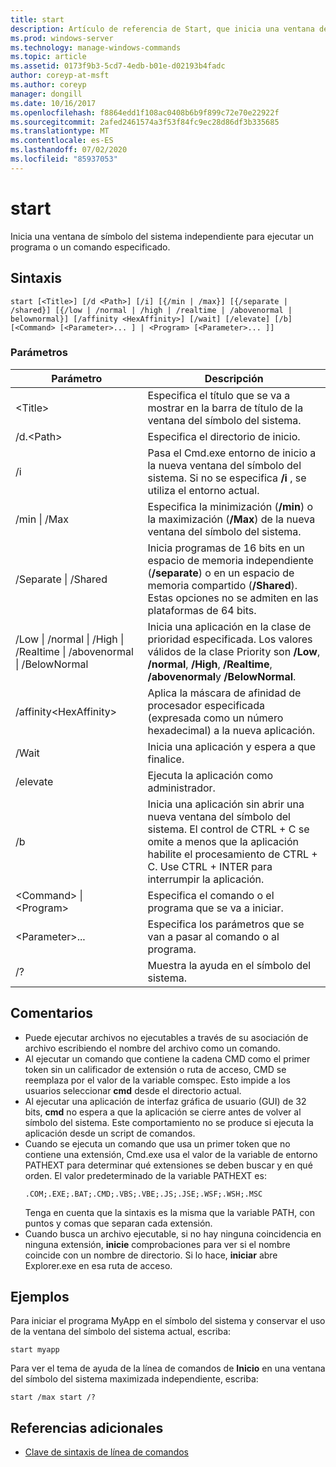```yaml
---
title: start
description: Artículo de referencia de Start, que inicia una ventana de símbolo del sistema independiente para ejecutar un programa o un comando especificado.
ms.prod: windows-server
ms.technology: manage-windows-commands
ms.topic: article
ms.assetid: 0173f9b3-5cd7-4edb-b01e-d02193b4fadc
author: coreyp-at-msft
ms.author: coreyp
manager: dongill
ms.date: 10/16/2017
ms.openlocfilehash: f8864edd1f108ac0408b6b9f899c72e70e22922f
ms.sourcegitcommit: 2afed2461574a3f53f84fc9ec28d86df3b335685
ms.translationtype: MT
ms.contentlocale: es-ES
ms.lasthandoff: 07/02/2020
ms.locfileid: "85937053"
---
```

# <a name="start"></a>start

Inicia una ventana de símbolo del sistema independiente para ejecutar un programa o un comando especificado.



## <a name="syntax"></a>Sintaxis

```
start [<Title>] [/d <Path>] [/i] [{/min | /max}] [{/separate | /shared}] [{/low | /normal | /high | /realtime | /abovenormal | belownormal}] [/affinity <HexAffinity>] [/wait] [/elevate] [/b] [<Command> [<Parameter>... ] | <Program> [<Parameter>... ]]
```

### <a name="parameters"></a>Parámetros

|Parámetro|Descripción|
|---------|-----------|
|\<Title>|Especifica el título que se va a mostrar en la barra de título de la ventana del símbolo del sistema.|
|/d.\<Path>|Especifica el directorio de inicio.|
|/i|Pasa el Cmd.exe entorno de inicio a la nueva ventana del símbolo del sistema. Si no se especifica **/i** , se utiliza el entorno actual.|
|/min \| /Max|Especifica la minimización (**/min**) o la maximización (**/Max**) de la nueva ventana del símbolo del sistema.|
|/Separate \| /Shared|Inicia programas de 16 bits en un espacio de memoria independiente (**/separate**) o en un espacio de memoria compartido (**/Shared**). Estas opciones no se admiten en las plataformas de 64 bits.|
|/Low \| /normal \| /High \| /Realtime \| /abovenormal \| /BelowNormal|Inicia una aplicación en la clase de prioridad especificada. Los valores válidos de la clase Priority son **/Low**, **/normal**, **/High**, **/Realtime**, **/abovenormal**y **/BelowNormal**.|
|/affinity\<HexAffinity>|Aplica la máscara de afinidad de procesador especificada (expresada como un número hexadecimal) a la nueva aplicación.|
|/Wait|Inicia una aplicación y espera a que finalice.|
|/elevate|Ejecuta la aplicación como administrador.|
|/b|Inicia una aplicación sin abrir una nueva ventana del símbolo del sistema. El control de CTRL + C se omite a menos que la aplicación habilite el procesamiento de CTRL + C. Use CTRL + INTER para interrumpir la aplicación.|
|\<Command> \| \<Program>|Especifica el comando o el programa que se va a iniciar.|
|\<Parameter>...|Especifica los parámetros que se van a pasar al comando o al programa.|
|/?|Muestra la ayuda en el símbolo del sistema.|

## <a name="remarks"></a>Comentarios

- Puede ejecutar archivos no ejecutables a través de su asociación de archivo escribiendo el nombre del archivo como un comando.
- Al ejecutar un comando que contiene la cadena CMD como el primer token sin un calificador de extensión o ruta de acceso, CMD se reemplaza por el valor de la variable comspec. Esto impide a los usuarios seleccionar **cmd** desde el directorio actual.
- Al ejecutar una aplicación de interfaz gráfica de usuario (GUI) de 32 bits, **cmd** no espera a que la aplicación se cierre antes de volver al símbolo del sistema. Este comportamiento no se produce si ejecuta la aplicación desde un script de comandos.
- Cuando se ejecuta un comando que usa un primer token que no contiene una extensión, Cmd.exe usa el valor de la variable de entorno PATHEXT para determinar qué extensiones se deben buscar y en qué orden. El valor predeterminado de la variable PATHEXT es:
  ```
  .COM;.EXE;.BAT;.CMD;.VBS;.VBE;.JS;.JSE;.WSF;.WSH;.MSC
  ```
  Tenga en cuenta que la sintaxis es la misma que la variable PATH, con puntos y comas que separan cada extensión.
- Cuando busca un archivo ejecutable, si no hay ninguna coincidencia en ninguna extensión, **inicie** comprobaciones para ver si el nombre coincide con un nombre de directorio. Si lo hace, **iniciar** abre Explorer.exe en esa ruta de acceso.

## <a name="examples"></a>Ejemplos

Para iniciar el programa MyApp en el símbolo del sistema y conservar el uso de la ventana del símbolo del sistema actual, escriba:
```
start myapp
```
Para ver el tema de ayuda de la línea de comandos de **Inicio** en una ventana del símbolo del sistema maximizada independiente, escriba:
```
start /max start /?
```

## <a name="additional-references"></a>Referencias adicionales

- [Clave de sintaxis de línea de comandos](command-line-syntax-key.md)
